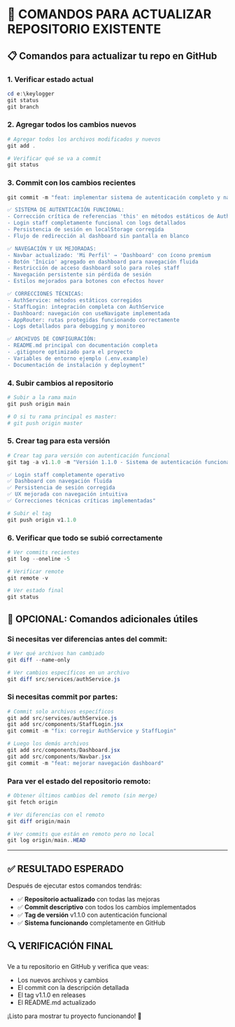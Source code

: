 # 🔄 COMANDOS PARA ACTUALIZAR REPOSITORIO EXISTENTE

## 📋 Comandos para actualizar tu repo en GitHub

### 1. **Verificar estado actual**
```powershell
cd e:\keylogger
git status
git branch
```

### 2. **Agregar todos los cambios nuevos**
```powershell
# Agregar todos los archivos modificados y nuevos
git add .

# Verificar qué se va a commit
git status
```

### 3. **Commit con los cambios recientes**
```powershell
git commit -m "feat: implementar sistema de autenticación completo y navegación mejorada

✅ SISTEMA DE AUTENTICACIÓN FUNCIONAL:
- Corrección crítica de referencias 'this' en métodos estáticos de AuthService
- Login staff completamente funcional con logs detallados
- Persistencia de sesión en localStorage corregida
- Flujo de redirección al dashboard sin pantalla en blanco

✅ NAVEGACIÓN Y UX MEJORADAS:
- Navbar actualizado: 'Mi Perfil' → 'Dashboard' con ícono premium
- Botón 'Inicio' agregado en dashboard para navegación fluida
- Restricción de acceso dashboard solo para roles staff
- Navegación persistente sin pérdida de sesión
- Estilos mejorados para botones con efectos hover

✅ CORRECCIONES TÉCNICAS:
- AuthService: métodos estáticos corregidos
- StaffLogin: integración completa con AuthService
- Dashboard: navegación con useNavigate implementada
- AppRouter: rutas protegidas funcionando correctamente
- Logs detallados para debugging y monitoreo

✅ ARCHIVOS DE CONFIGURACIÓN:
- README.md principal con documentación completa
- .gitignore optimizado para el proyecto
- Variables de entorno ejemplo (.env.example)
- Documentación de instalación y deployment"
```

### 4. **Subir cambios al repositorio**
```powershell
# Subir a la rama main
git push origin main

# O si tu rama principal es master:
# git push origin master
```

### 5. **Crear tag para esta versión**
```powershell
# Crear tag para versión con autenticación funcional
git tag -a v1.1.0 -m "Versión 1.1.0 - Sistema de autenticación funcional

✅ Login staff completamente operativo
✅ Dashboard con navegación fluida
✅ Persistencia de sesión corregida
✅ UX mejorada con navegación intuitiva
✅ Correcciones técnicas críticas implementadas"

# Subir el tag
git push origin v1.1.0
```

### 6. **Verificar que todo se subió correctamente**
```powershell
# Ver commits recientes
git log --oneline -5

# Verificar remote
git remote -v

# Ver estado final
git status
```

## 🎯 **OPCIONAL: Comandos adicionales útiles**

### **Si necesitas ver diferencias antes del commit:**
```powershell
# Ver qué archivos han cambiado
git diff --name-only

# Ver cambios específicos en un archivo
git diff src/services/authService.js
```

### **Si necesitas commit por partes:**
```powershell
# Commit solo archivos específicos
git add src/services/authService.js
git add src/components/StaffLogin.jsx
git commit -m "fix: corregir AuthService y StaffLogin"

# Luego los demás archivos
git add src/components/Dashboard.jsx
git add src/components/Navbar.jsx
git commit -m "feat: mejorar navegación dashboard"
```

### **Para ver el estado del repositorio remoto:**
```powershell
# Obtener últimos cambios del remoto (sin merge)
git fetch origin

# Ver diferencias con el remoto
git diff origin/main

# Ver commits que están en remoto pero no local
git log origin/main..HEAD
```

---

## ✅ **RESULTADO ESPERADO**

Después de ejecutar estos comandos tendrás:

- ✅ **Repositorio actualizado** con todas las mejoras
- ✅ **Commit descriptivo** con todos los cambios implementados
- ✅ **Tag de versión** v1.1.0 con autenticación funcional
- ✅ **Sistema funcionando** completamente en GitHub

## 🔍 **VERIFICACIÓN FINAL**

Ve a tu repositorio en GitHub y verifica que veas:
- Los nuevos archivos y cambios
- El commit con la descripción detallada
- El tag v1.1.0 en releases
- El README.md actualizado

¡Listo para mostrar tu proyecto funcionando! 🚀
